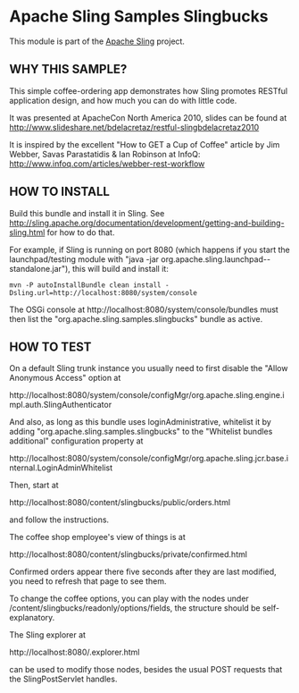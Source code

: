 # Apache Sling Samples Slingbucks

This module is part of the [Apache Sling](https://sling.apache.org) project.

## WHY THIS SAMPLE?

This simple coffee-ordering app demonstrates how Sling promotes RESTful 
application design, and how much you can do with little code.

It was presented at ApacheCon North America 2010, slides can be found at
http://www.slideshare.net/bdelacretaz/restful-slingbdelacretaz2010

It is inspired by the excellent "How to GET a Cup of Coffee" article by 
Jim Webber, Savas Parastatidis & Ian Robinson at InfoQ: 
http://www.infoq.com/articles/webber-rest-workflow

## HOW TO INSTALL

Build this bundle and install it in Sling. See
http://sling.apache.org/documentation/development/getting-and-building-sling.html
for how to do that.

For example, if Sling is running on port 8080 (which happens if you start 
the launchpad/testing module with 
"java -jar org.apache.sling.launchpad-<version>-standalone.jar"), this will build and 
install it:

    mvn -P autoInstallBundle clean install -Dsling.url=http://localhost:8080/system/console
    
The OSGi console at http://localhost:8080/system/console/bundles must then
list the "org.apache.sling.samples.slingbucks" bundle as active. 

## HOW TO TEST

On a default Sling trunk instance you usually need to first disable the 
"Allow Anonymous Access" option at 

http://localhost:8080/system/console/configMgr/org.apache.sling.engine.impl.auth.SlingAuthenticator

And also, as long as this bundle uses loginAdministrative, whitelist it by adding 
"org.apache.sling.samples.slingbucks" to the "Whitelist bundles additional" configuration 
property at

http://localhost:8080/system/console/configMgr/org.apache.sling.jcr.base.internal.LoginAdminWhitelist

Then, start at 

  http://localhost:8080/content/slingbucks/public/orders.html 
  
and follow the instructions.

The coffee shop employee's view of things is at 

  http://localhost:8080/content/slingbucks/private/confirmed.html

Confirmed orders appear there five seconds after they are last modified,
you need to refresh that page to see them.
   
To change the coffee options, you can play with the nodes under
/content/slingbucks/readonly/options/fields, the structure should be
self-explanatory.

The Sling explorer at

  http://localhost:8080/.explorer.html
  
can be used to modify those nodes, besides the usual POST requests that the
SlingPostServlet handles.   

      

